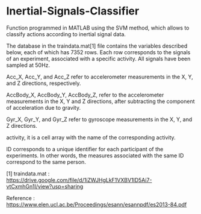 # Inertial-Signals-Classifier
Function programmed in MATLAB using the SVM method, which allows to classify actions according to inertial signal data.

The database in the traindata.mat[1] file contains the variables described below, each of which has 7352 rows. Each row corresponds to the signals of an experiment, associated with a specific activity. All signals have been sampled at 50Hz.

Acc_X, Acc_Y, and Acc_Z refer to accelerometer measurements in the X, Y, and Z directions, respectively.

AccBody_X, AccBody_Y, AccBody_Z, refer to the accelerometer measurements in the X, Y and Z directions, after subtracting the component of acceleration due to gravity.

Gyr_X, Gyr_Y, and Gyr_Z refer to gyroscope measurements in the X, Y, and Z directions.

activity, it is a cell array with the name of the corresponding activity.

ID corresponds to a unique identifier for each participant of the experiments. In other words, the measures associated with the same ID correspond to the same person.

[1] traindata.mat : https://drive.google.com/file/d/1iZWJHgLkF1VXBV1lD5Ai7-vtCxmhGn1I/view?usp=sharing

Reference : https://www.elen.ucl.ac.be/Proceedings/esann/esannpdf/es2013-84.pdf
